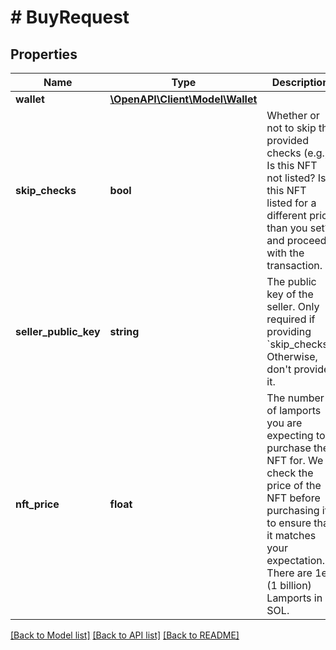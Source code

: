# # BuyRequest

## Properties

Name | Type | Description | Notes
------------ | ------------- | ------------- | -------------
**wallet** | [**\OpenAPI\Client\Model\Wallet**](Wallet.md) |  |
**skip_checks** | **bool** | Whether or not to skip the provided checks (e.g., Is this NFT not listed? Is this NFT listed for a different price than you set?) and proceed with the transaction. | [optional] [default to false]
**seller_public_key** | **string** | The public key of the seller. Only required if providing &#x60;skip_checks&#x60;. Otherwise, don&#39;t provide it. | [optional] [default to 'null']
**nft_price** | **float** | The number of lamports you are expecting to purchase the NFT for. We check the price of the NFT before  purchasing it to ensure that it matches your expectation. There are 1e9 (1 billion) Lamports in a SOL. |

[[Back to Model list]](../../README.md#models) [[Back to API list]](../../README.md#endpoints) [[Back to README]](../../README.md)
